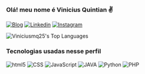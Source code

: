 
### Olá! meu nome é Vinicius Quintian ✌

[![Blog](https://img.shields.io/website?label=Viniciusquintian.com&style=for-the-badge&url=https://vinicius-quintian.vercel.app/)](https://vinicius-quintian.vercel.app/)
[![Linkedin](https://img.shields.io/badge/LinkedIn-0077B5?style=for-the-badge&logo=linkedin&logoColor=white)](https://www.linkedin.com/in/vinicius-quintian-1500b6257/)
[![Instagram](https://img.shields.io/badge/Instagram-E4405F?style=for-the-badge&logo=instagram&logoColor=white)](https://www.instagram.com/vini_vmq/)

![Viniciusmq25's Top Languages](https://github-readme-stats.vercel.app/api/top-langs/?username=Viniciusmq25&theme=tokyonight&show_icons=true&hide_border=true&layout=compact)

### Tecnologias usadas nesse perfil

<div style="display: inline-block; margin-bottom: 1rem">
    <img align="center" alt="html5" src="https://img.shields.io/badge/HTML-DA5B0B?style=for-the-badge&logo=html5&logoColor=white" />
    <img align="center" alt="CSS" src="https://img.shields.io/badge/CSS-663399?&style=for-the-badge&logo=css3&logoColor=white" />
    <img align="center" alt="JavaScript" src="https://img.shields.io/badge/JavaScript-F7DF1E?style=for-the-badge&logo=javascript&logoColor=black" />
    <img align="center" alt="JAVA" src="https://img.shields.io/badge/Java-B07219?style=for-the-badge&logo=openjdk&logoColor=white" />
    <img align="center" alt="Python" src="https://img.shields.io/badge/python-3670A0?style=for-the-badge&logo=python&logoColor=ffdd54" />
    <img align="center" alt="PHP" src="https://img.shields.io/badge/PHP-4F5D95?style=for-the-badge&logo=PHP&logoColor=F7DF1E" />
</div><br/>
